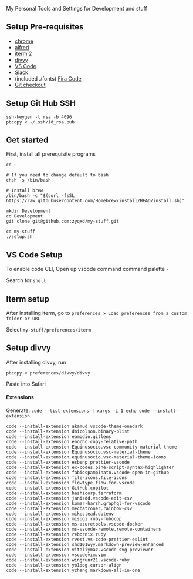 My Personal Tools and Settings for Development and stuff

## Setup Pre-requisites

- [chrome](https://www.google.ca/chrome/?brand=CHBD&gclid=CjwKCAjw9dboBRBUEiwA7VrrzSjFTd7ABOJR75htdglTzZuv4naAyByJEfF38wkHZy5hHDfkCbvUThoCH90QAvD_BwE&gclsrc=aw.ds)
- [alfred](https://www.alfredapp.com/)
- [iterm 2](https://www.iterm2.com/downloads.html)
- [divvy](https://mizage.com/divvy/)
- [VS Code](https://code.visualstudio.com/Download)
- [Slack](https://slack.com/intl/en-ca/downloads/mac)
- (included ./fonts) [Fira Code](https://github.com/tonsky/FiraCode)
- [Git checkout](https://medium.com/@ljn6176/how-to-switch-git-branches-more-gracefully-b1ffbc1c49eb)

## Setup Git Hub SSH

```
ssh-keygen -t rsa -b 4096
pbcopy < ~/.ssh/id_rsa.pub
```

## Get started

First, install all prerequisite programs
```
cd ~

# If you need to change default to bash
chsh -s /bin/bash

# Install brew
/bin/bash -c "$(curl -fsSL https://raw.githubusercontent.com/Homebrew/install/HEAD/install.sh)"

mkdir Development
cd Development
git clone git@github.com:zyqxd/my-stuff.git

cd my-stuff
./setup.sh
```

## VS Code Setup

To enable code CLI, Open up vscode command command palette - 

Search for `shell`

## Iterm setup

After installing iterm, go to `preferences > Load preferences from a custom folder or URL`

Select `my-stuff/preferences/iterm`

## Setup divvy

After installing divvy, run

`pbcopy < preferences/divvy/divvy`

Paste into Safari

#### Extensions

Generate: `code --list-extensions | xargs -L 1 echo code --install-extension`

```
code --install-extension akamud.vscode-theme-onedark
code --install-extension dnicolson.binary-plist
code --install-extension eamodio.gitlens
code --install-extension enochc.copy-relative-path
code --install-extension Equinusocio.vsc-community-material-theme
code --install-extension Equinusocio.vsc-material-theme
code --install-extension equinusocio.vsc-material-theme-icons
code --install-extension esbenp.prettier-vscode
code --install-extension ex-codes.pine-script-syntax-highlighter
code --install-extension fabiospampinato.vscode-open-in-github
code --install-extension file-icons.file-icons
code --install-extension flowtype.flow-for-vscode
code --install-extension GitHub.copilot
code --install-extension hashicorp.terraform
code --install-extension janisdd.vscode-edit-csv
code --install-extension kumar-harsh.graphql-for-vscode
code --install-extension mechatroner.rainbow-csv
code --install-extension mikestead.dotenv
code --install-extension misogi.ruby-rubocop
code --install-extension ms-azuretools.vscode-docker
code --install-extension ms-vscode-remote.remote-containers
code --install-extension rebornix.ruby
code --install-extension rvest.vs-code-prettier-eslint
code --install-extension shd101wyy.markdown-preview-enhanced
code --install-extension vitaliymaz.vscode-svg-previewer
code --install-extension vscodevim.vim
code --install-extension wingrunr21.vscode-ruby
code --install-extension yo1dog.cursor-align
code --install-extension yzhang.markdown-all-in-one
```
